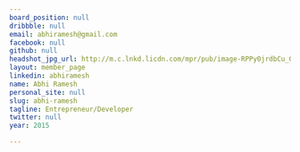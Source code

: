 ```yaml
---
board_position: null
dribbble: null
email: abhiramesh@gmail.com
facebook: null
github: null
headshot_jpg_url: http://m.c.lnkd.licdn.com/mpr/pub/image-RPPy0jrdbCu_QNd68TZi4Qrh49w0xk2xkeZigNPdqiSrMiq5RPPigconq1mRME5jDO8/abhi-ramesh.jpg
layout: member_page
linkedin: abhiramesh
name: Abhi Ramesh
personal_site: null
slug: abhi-ramesh
tagline: Entrepreneur/Developer
twitter: null
year: 2015

---
```

